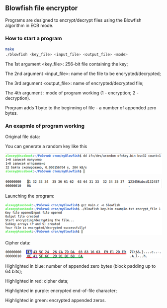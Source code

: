## Blowfish file encryptor

Programs are designed to encrypt/decrypt files using the Blowfish algorithm in ECB mode.

### How to start a program

```bash
make
./blowfish <key_file> <input_file> <output_file> <mode>
```
The 1st argument <key_file>: 256-bit file containing the key;

The 2nd argument <input_file>: name of the file to be encrypted/decrypted;

The 3rd argument <output_file>: name of encrypted/decrypted file;

The 4th argument <mode>: mode of program working (1 - encryption; 2 - decryption).

Program adds 1 byte to the beginning of file - a number of appended zero bytes.

### An exapmle of program working

Original file data:

You can generate a random key like this

![key_creating](images/key_creating.png)

![orig_data](images/orig_data.png)

Launching the program:

![start](images/start.png)

Cipher data:

![cipher_data](images/cipher_data.png)

Highlighted in blue: number of appended zero bytes (block padding up to 64 bits);

Highlighted in red: cipher data;

Highlighted in purple: encrypted end-of-file character;

Highlighted in green: encrypted appended zeros.


